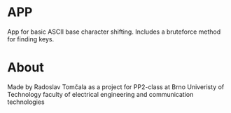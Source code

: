 # APP
App for basic ASCII base character shifting. Includes a bruteforce method for finding keys.
# About
Made by Radoslav Tomčala as a project for PP2-class at Brno Univeristy of Technology faculty of electrical engineering and communication technologies
